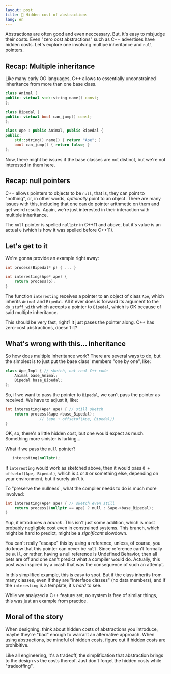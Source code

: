 ```yaml
---
layout: post
title: 🔎 Hidden cost of abstractions
lang: en
---
```


Abstractions are often good and even neccessary. But,
it's easy to misjudge their costs. Even "zero cost abstractions" such as C++ advertises have hidden costs. Let's explore one involving multipe inheritance and `null` pointers.

## Recap: Multiple inheritance

Like many early OO languages, C++ allows to essentially
unconstrained inheritance from more than one base class.

```c++
class Animal {
public: virtual std::string name() const;
};

class Bipedal {
public: virtual bool can_jump() const;
};

class Ape : public Animal, public Bipedal {
public:
    std::string() name() { return "Ape"; }
    bool can_jump() { return false; }
};
```

Now, there might be issues if the base classes are not
distinct, but we're not interested in them here.


## Recap: null pointers

C++ allows pointers to objects to be `null`, that is,
they can point to "nothing", or, in other words, 
_optionally_ point to an object. There are many issues
with this, including that one can do pointer arithmetic
on them and get weird results. Again, we're just interested
in their interaction with multiple inheritance.

The `null` pointer is spelled `nullptr` in C++11 and above,
but it's value is an actual `0` (which is how it was
spelled before C++11).


## Let's get to it

We're gonna provide an example right away:

```c++
int process(Bipedal* p) { ... }

int interesting(Ape* ape) {
    return process(p);
}
```

The function `interesting` receives a pointer to an
object of class `Ape`, which inherits `Animal` and
`Bipedal`. All it ever does is forward its argument to
the `do_stuff_with` which accepts a pointer to `Bipedal`,
which is OK because of said multiple inheritance.

This should be very fast, right? It just pases the pointer
along. C++ has zero-cost abstractions, doesn't it?

## What's wrong with this... inheritance

So how does multiple inheritance work? There are several
ways to do, but the simplest is to just put the base class'
members "one by one", like:

```c++
class Ape_Impl { // sketch, not real C++ code
    Animal base_Animal;
    Bipedal base_Bipedal;
};
```

So, if we want to pass the pointer to `Bipedal`, we can't
pass the pointer as received. We have to adjust it, like:

```c++
int interesting(Ape* ape) { // still sketch
    return process(&ape->base_Bipedal);
               // (ape + offsetof(Ape, Bipedal)) 
}
```

OK, so, there's a little hidden cost, but one would expect
as much. Something more sinister is lurking... 

What if we pass the `null` pointer?

```c++
   interesting(nullptr);
```

If `interesting` would work as sketched above, then it
would pass `0 + offsetof(Ape, Bipedal)`, which is `4`
or `8` or something else, depending on your environment,
but it surely ain't `0`.

To "preserve the nullness`, what the compiler needs to do
is much more involved:

```c++
int interesting(Ape* ape) { // sketch even still
    return process((nullptr == ape) ? null : &ape->base_Bipedal);
}
```

Yup, it introduces _a branch_. This isn't just some
addition, which is most probably negligible cost even in
constrained systems. This branch, which might be hard to
predict, might be a _significant_ slowdown.

You can't really "escape" this by using a reference,
unless, of course, you do know that this pointer can
never be `null`. Since reference can't formally be 
`null`, or rather, having a null reference is Undefined 
Behavior, then all bets are off and one can't predict what
a compiler would do. Actually, this post was inspired by
a crash that was the consequence of such an attempt.

In this simplified example, this is easy to spot. But
if the class inherits from many classes, even if they
are "interface classes" (no data members), and if the
`interesting` is a template, it's _hard_ to see. 

While we analyzed a C++ feature set, no system is free
of similar things, this was just an example from practice.


## Moral of the story

When designing, think about hidden costs of abstractions
you introduce, maybe they're "bad" enough to warrant an 
alternative approach. When using abstractions, be mindful 
of hidden costs, figure out if hidden costs are prohibitive.

Like all engineering, it's a tradeoff, the simplification
that abstraction brings to the design vs the costs thereof.
Just don't forget the hidden costs while "tradeoffing".
